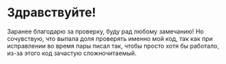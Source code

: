 # Здравствуйте! 
Заранее благодарю за проверку, буду рад любому замечанию! Но сочувствую, что выпала доля проверять именно мой код, так как при исправлении во время пары писал так, чтобы просто хотя бы работало, из-за этого код зачастую сложночитаемый. 
